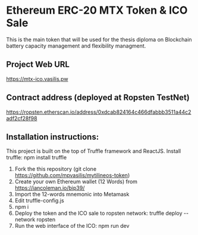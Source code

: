 
# Ethereum ERC-20 MTX Token & ICO Sale

This is the main token that will be used for the thesis diploma on Blockchain battery capacity management and flexibility managment.

## Project Web URL
https://mtx-ico.vasilis.pw

## Contract address (deployed at Ropsten TestNet)
https://ropsten.etherscan.io/address/0xdcab824164c466dfabbb3511a44c2adf2cf28f98

## Installation instructions:

This project is built on the top of Truffle framework and ReactJS.
Install truffle: npm install truffle

 1. Fork the this repository (git clone https://github.com/mpvasilis/mytilineos-token)
 2. Create your own Ethereum wallet (12 Words) from https://iancoleman.io/bip39/
 3. Import the 12-words mnemonic into Metamask
 4. Edit truffle-config.js
 5. npm i
 6. Deploy the token and the ICO sale to ropsten network: truffle deploy --network ropsten
 7. Run the web interface of the ICO: npm run dev

